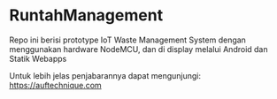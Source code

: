 # RuntahManagement
Repo ini berisi prototype IoT Waste Management System dengan menggunakan hardware NodeMCU, dan di display melalui Android dan Statik Webapps

Untuk lebih jelas penjabarannya dapat mengunjungi:
https://auftechnique.com
